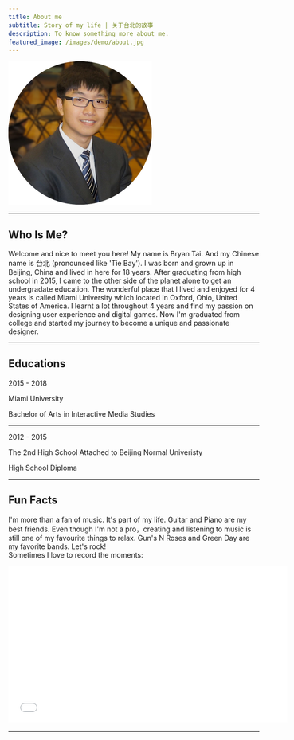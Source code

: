 ```yaml
---
title: About me
subtitle: Story of my life | 关于台北的故事
description: To know something more about me.
featured_image: /images/demo/about.jpg
---
```


![](/images/avatar-tb.png)

---

## Who Is Me?

Welcome and nice to meet you here! My name is Bryan Tai. And my Chinese name is 台北 (pronounced like 'Tie Bay'). I was born and grown up in Beijing, China and lived in here for 18 years. After graduating from high school in 2015, I came to the other side of the planet alone to get an undergradate education. The wonderful place that I lived and enjoyed for 4 years is called Miami University which located in Oxford, Ohio, United States of America. I learnt a lot throughout 4 years and find my passion on designing user experience and digital games. Now I'm graduated from college and started my journey to become a unique and passionate designer.

---

## Educations

2015 - 2018

Miami University

Bachelor of Arts in Interactive Media Studies

---

2012 - 2015

The 2nd High School Attached to Beijing Normal Univeristy

High School Diploma

---

## Fun Facts

I'm more than a fan of music. It's part of my life. Guitar and Piano are my best friends. Even though I'm not a pro，creating and listening to music is still one of my favourite things to relax. Gun's N Roses and Green Day are my favorite bands. Let's rock!
<br>
Sometimes I love to record the moments:
<br>
<iframe width="560" height="315" src="//player.bilibili.com/player.html?aid=43040643&cid=75468572&page=1" frameborder="0" allow="accelerometer; gyroscope; picture-in-picture" allowfullscreen> </iframe>

---